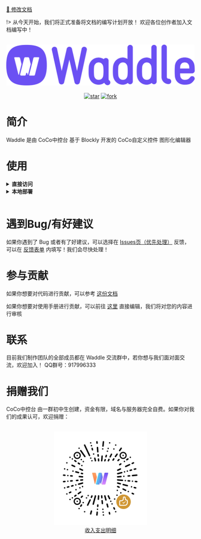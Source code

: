 <a href="https://gitee.com/coco-ag/coco-waddle/tree/master/docs"><p>📝 修改文档</p></a>

!> 从今天开始，我们将正式准备将文档的编写计划开放！ 欢迎各位创作者加入文档编写中！

<p align="center">
    <br>
    <img alt="Waddle-Logo-Purple" src="static/cs.png"/>
    <br>
    <br>
    <a href='https://gitee.com/coco-ag/coco-waddle/stargazers'><img src='https://gitee.com/coco-ag/coco-waddle/badge/star.svg?theme=white' alt='star'></img></a>
    <a href='https://gitee.com/coco-ag/coco-waddle/members'><img src='https://gitee.com/coco-ag/coco-waddle/badge/fork.svg?theme=white' alt='fork'></img></a>
    <br>
</p>


# 简介
Waddle 是由 CoCo中控台 基于 Blockly 开发的 CoCo自定义控件 图形化编辑器
# 使用

<details>
  <summary>
    <strong>直接访问</strong>
  </summary><br>如果你想要直接访问：
  <ul>
    <li>
      请前往<a href="https://waddle.coco-central.cn">Waddle 官网</a>查看</li>
  </ul>
</details>

<details>
  <summary>
    <strong>本地部署</strong>
  </summary><br>如果你有本地部署访问的需求，请按照以下步骤进行
  <ol>
    <li>clone仓库（
      <a href="https://gitee.com/coco-ag/coco-waddle">https://gitee.com/coco-ag/coco-waddle</a>）</li>
    <li>打开项目文件夹</li>
    <li>在命令行运行命令 `python -m http.server 8000` 或双击运行 runserver(win).cmd</li>
    <li>确认8000端口没有占用（占用了请回到第三步自定义端口）</li>
    <li>浏览器打开
      <a href="http://localhost:8000">http://localhost:8000</a>即可</li>
  </ol>
</details>
<br>

# 遇到Bug/有好建议
如果你遇到了 Bug 或者有了好建议，可以选择在 [Issues页（优先处理）](https://gitee.com/coco-ag/coco-waddle/issues) 反馈，可以在 [反馈表单](https://www.yuque.com/forms/share/21daa75d-9aac-4887-8eb9-77dd20e658ec) 内填写！我们会尽快处理！

# 参与贡献
如果你想要对代码进行贡献，可以参考 [这份文档](https://waddle-beta.coco-central.cn/docs/#/dev/)

如果你想要对使用手册进行贡献，可以前往 [这里](https://gitee.com/coco-ag/coco-waddle/tree/master/docs) 直接编辑，我们将对您的内容进行审核

# 联系
目前我们制作团队的全部成员都在 Waddle 交流群中，若你想与我们面对面交流，欢迎加入！
QQ群号：917996333

# 捐赠我们
CoCo中控台 由一群初中生创建，资金有限，域名与服务器完全自费。如果你对我们的成果认可，欢迎捐赠：

<p align="center">
  <br>
  <img alt="donate" src="static/donate.png" height="250" width="250" />
  <br>
  <a href="https://www.yuque.com/coco-central/waddle/donate">收入支出明细</a>
  <br>
</p>
<br>